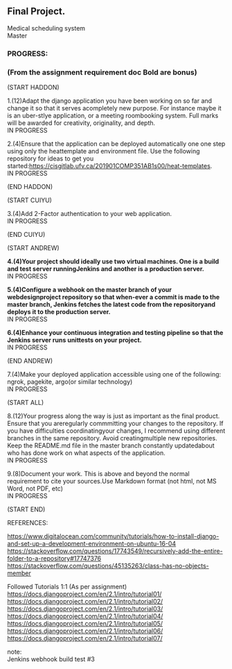 ﻿## Final Project.  
Medical scheduling system  
Master  

### PROGRESS:  

### (From the assignment requirement doc **Bold are bonus**)  

(START HADDON)  

1.(12)Adapt the django application you have been working on so far and change it so that it serves acompletely new purpose. For instance maybe it is an uber-stlye application, or a meeting roombooking system. Full marks will be awarded for creativity, originality, and depth.  
		IN PROGRESS  

2.(4)Ensure that the application can be deployed automatically one one step using only the heattemplate and environment file. Use the following repository for ideas to get you started:https://cisgitlab.ufv.ca/201901COMP351AB1s00/heat-templates.  
		IN PROGRESS  

(END HADDON)  

(START CUIYU)  

3.(4)Add 2-Factor authentication to your web application.  
		IN PROGRESS  
		
(END CUIYU)  
	
(START ANDREW)  
	
**4.(4)Your project should ideally use two virtual machines. One is a build and test server runningJenkins and another is a production server.**  
		IN PROGRESS  

**5.(4)Configure a webhook on the master branch of your webdesignproject repository so that when-ever a commit is made to the master branch, Jenkins fetches the latest code from the repositoryand deploys it to the production server.**  
		IN PROGRESS  

**6.(4)Enhance your continuous integration and testing pipeline so that the Jenkins server runs unittests on your project.**  
		IN PROGRESS  

(END ANDREW)  		

7.(4)Make your deployed application accessible using one of the following: ngrok, pagekite, argo(or similar technology)  
		IN PROGRESS  

(START ALL)  

8.(12)Your progress along the way is just as important as the final product. Ensure that you areregularly commmitting your changes to the repository. If you have difficulties coordinatingyour changes, I recommend using different branches in the same repository. Avoid creatingmultiple new repositories. Keep the README.md file in the master branch constantly updatedabout who has done work on what aspects of the application.  
		IN PROGRESS  

9.(8)Document your work. This is above and beyond the normal requirement to cite your sources.Use Markdown format (not html, not MS Word, not PDF, etc)  
		IN PROGRESS

(START END)	 	

REFERENCES:  

https://www.digitalocean.com/community/tutorials/how-to-install-django-and-set-up-a-development-environment-on-ubuntu-16-04
https://stackoverflow.com/questions/17743549/recursively-add-the-entire-folder-to-a-repository#17747376
https://stackoverflow.com/questions/45135263/class-has-no-objects-member

Followed Tutorials 1:1 (As per assignment)
https://docs.djangoproject.com/en/2.1/intro/tutorial01/
https://docs.djangoproject.com/en/2.1/intro/tutorial02/
https://docs.djangoproject.com/en/2.1/intro/tutorial03/
https://docs.djangoproject.com/en/2.1/intro/tutorial04/
https://docs.djangoproject.com/en/2.1/intro/tutorial05/
https://docs.djangoproject.com/en/2.1/intro/tutorial06/
https://docs.djangoproject.com/en/2.1/intro/tutorial07/

note:  
Jenkins webhook build test #3